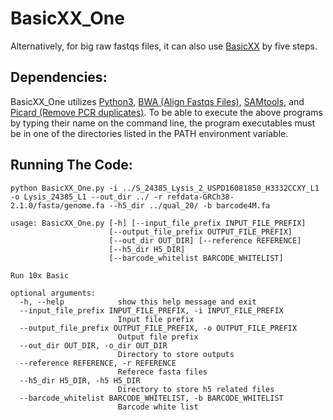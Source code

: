 # BasicXX_One
Alternatively, for big raw fastqs files, it can also use <a href="https://github.com/maiziex/BasicXX">BasicXX</a> by five steps.

## Dependencies:
BasicXX_One utilizes <a href="https://www.python.org/downloads/">Python3</a>, <a href="http://bio-bwa.sourceforge.net/">BWA (Align Fastqs Files)</a>, <a href="http://samtools.sourceforge.net/">SAMtools</a>, and <a href="http://broadinstitute.github.io/picard/">Picard (Remove PCR duplicates)</a>. To be able to execute the above programs by typing their name on the command line, the program executables must be in one of the directories listed in the PATH environment variable.

## Running The Code:

```
python BasicXX_One.py -i ../S_24385_Lysis_2_USPD16081850_H3332CCXY_L1 -o Lysis_24385_L1 --out_dir ../ -r refdata-GRCh38-2.1.0/fasta/genome.fa --h5_dir ../qual_20/ -b barcode4M.fa
```
```
usage: BasicXX_One.py [-h] [--input_file_prefix INPUT_FILE_PREFIX]
                      [--output_file_prefix OUTPUT_FILE_PREFIX]
                      [--out_dir OUT_DIR] [--reference REFERENCE]
                      [--h5_dir H5_DIR]
                      [--barcode_whitelist BARCODE_WHITELIST]

Run 10x Basic

optional arguments:
  -h, --help            show this help message and exit
  --input_file_prefix INPUT_FILE_PREFIX, -i INPUT_FILE_PREFIX
                        Input file prefix
  --output_file_prefix OUTPUT_FILE_PREFIX, -o OUTPUT_FILE_PREFIX
                        Output file prefix
  --out_dir OUT_DIR, -o_dir OUT_DIR
                        Directory to store outputs
  --reference REFERENCE, -r REFERENCE
                        Referece fasta files
  --h5_dir H5_DIR, -h5 H5_DIR
                        Directory to store h5 related files
  --barcode_whitelist BARCODE_WHITELIST, -b BARCODE_WHITELIST
                        Barcode white list

```

